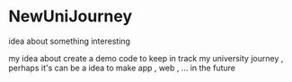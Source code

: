 # NewUniJourney
idea about something interesting

my idea about create a demo code to keep in track my university journey , perhaps it's can be a idea to make app , web , ... in the future
